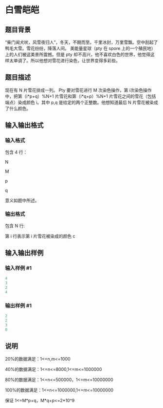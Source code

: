 # 白雪皑皑

## 题目背景

“柴门闻犬吠，风雪夜归人”，冬天，不期而至。千里冰封，万里雪飘。空中刮起了鸭毛大雪。雪花纷纷，降落人间。 美能量星球（pty 在 spore 上的一个殖民地）上的人们被这美景所震撼。但是 pty 却不高兴，他不喜欢白色的世界，他觉得这样太单调了。所以他想对雪花进行染色，让世界变得多彩些。

## 题目描述

现在有 N 片雪花排成一列。 Pty 要对雪花进行 M 次染色操作，第 i次染色操作中，把第（i\*p+q）%N+1 片雪花和第（i\*q+p）%N+1 片雪花之间的雪花（包括端点）染成颜色 i。其中 p,q 是给定的两个正整数。他想知道最后 N 片雪花被染成了什么颜色。

## 输入输出格式

### 输入格式

包含 4 行：

N

M

p

q

意义如题中所述。

### 输出格式

包含 N 行:

第 i 行表示第 i 片雪花被染成的颜色 c

## 输入输出样例

### 输入样例 #1

```cpp
4
3
2
4
```


### 输出样例 #1

```cpp
2
2
3
0
```


## 说明

20%的数据满足：1<=n,m<=1000

40%的数据满足：1<=n<=8000,1<=m<=1000000

80%的数据满足：1<=n<=500000，1<=m<=10000000

100%的数据满足：1<=n<=1000000,1<=m<=10000000

保证 1<=M\*p+q，M\*q+p<=2\*10^9

